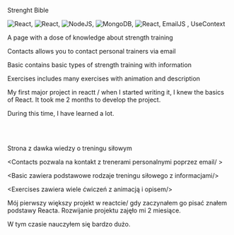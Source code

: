 Strenght Bible

<img src="https://img.shields.io/badge/React-20232A?style=for-the-badge&logo=react&logoColor=61DAFB" alt="React"/>,
<img src="https://img.shields.io/badge/React_Router-CA4245?style=for-the-badge&logo=react-router&logoColor=white" alt="React"/>,
<img src="https://img.shields.io/badge/Node.js-43853D?style=for-the-badge&logo=node.js&logoColor=white" alt="NodeJS"/>,
<img src="https://img.shields.io/badge/MongoDB-4EA94B?style=for-the-badge&logo=mongodb&logoColor=white" alt="MongoDB"/>,
<img src="https://img.shields.io/badge/Heroku-430098?style=for-the-badge&logo=heroku&logoColor=white" alt="React"/>,
EmailJS , UseContext


A page with a dose of knowledge about strength training

Contacts allows you to contact personal trainers via email 

Basic contains basic types of strength training with information 

Exercises includes many exercises with animation and description 

My first major project in reactt / when I started writing it, I knew the basics of React. It took me 2 months to develop the project.

During this time, I have learned a lot.

</br></br>


Strona z dawka wiedzy o treningu siłowym 

<Contacts pozwala na kontakt z trenerami personalnymi poprzez email/ >

<Basic zawiera podstawowe rodzaje treningu siłowego z informacjami/>

<Exercises zawiera  wiele ćwiczeń z animacją i opisem/>

Mój pierwszy większy projekt w reactcie/ gdy zaczynałem go pisać znałem podstawy Reacta. Rozwijanie projektu zajęło mi 2 miesiące. 

W tym czasie nauczyłem się bardzo dużo. 




